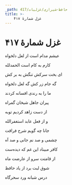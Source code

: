 ```yaml
---
_path: حافظ-شیرازی/غزلیات/417
title: >-
    غزل شمارهٔ ۴۱۷
---
```

# غزل شمارهٔ ۴۱۷

<div class="b" id="bn1"><div class="m1"><p>عیشم مدام است از لعل دلخواه</p></div>
<div class="m2"><p>کارم به کام است الحمدلله</p></div></div>
<div class="b" id="bn2"><div class="m1"><p>ای بخت سرکش تنگش به بر کش</p></div>
<div class="m2"><p>گه جام زر کش گه لعل دلخواه</p></div></div>
<div class="b" id="bn3"><div class="m1"><p>ما را به رندی افسانه کردند</p></div>
<div class="m2"><p>پیران جاهل شیخان گمراه</p></div></div>
<div class="b" id="bn4"><div class="m1"><p>از دست زاهد کردیم توبه</p></div>
<div class="m2"><p>و از فعل عابد استغفرالله</p></div></div>
<div class="b" id="bn5"><div class="m1"><p>جانا چه گویم شرح فراقت</p></div>
<div class="m2"><p>چشمی و صد نم جانی و صد آه</p></div></div>
<div class="b" id="bn6"><div class="m1"><p>کافر مبیناد این غم که دیده‌ست</p></div>
<div class="m2"><p>از قامتت سرو از عارضت ماه</p></div></div>
<div class="b" id="bn7"><div class="m1"><p>شوق لبت برد از یاد حافظ</p></div>
<div class="m2"><p>درس شبانه ورد سحرگاه</p></div></div>
